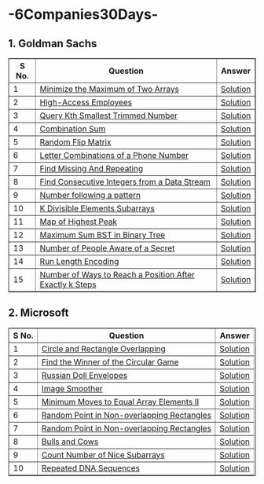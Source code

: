 # -6Companies30Days-

## 1. Goldman Sachs
<table border="1">
    <thead>
        <tr>
            <th>S No.</th>
            <th>Question</th>
            <th>Answer</th>
        </tr>
    </thead>
    <tbody>
        <tr>
            <td>1</td>
            <td><a href="https://leetcode.com/problems/minimize-the-maximum-of-two-arrays/description/">Minimize the Maximum of Two Arrays</a></td>
            <td><a href="https://leetcode.com/problems/minimize-the-maximum-of-two-arrays/solutions/4513004/goldman-sachs-easy-solution/">Solution</a></td>
        </tr>
        <tr>
            <td>2</td>
            <td><a href="https://leetcode.com/problems/high-access-employees/description/">High-Access Employees</a></td>
            <td><a href="https://leetcode.com/problems/high-access-employees/solutions/4513082/goldman-sachs-easy-solution/">Solution</a></td>
        </tr>
      <tr>
            <td>3</td>
            <td><a href="https://leetcode.com/problems/query-kth-smallest-trimmed-number/description/">Query Kth Smallest Trimmed Number</a></td>
            <td><a href="https://leetcode.com/problems/query-kth-smallest-trimmed-number/solutions/4513150/goldman-sachs-easy-solution/">Solution</a></td>
        </tr>
        <tr>
            <td>4</td>
            <td><a href="https://leetcode.com/problems/combination-sum-iii/description/">Combination Sum</a></td>
            <td><a href="https://leetcode.com/problems/combination-sum-iii/solutions/4513253/goldman-sachs-amazon-easy-solution/">Solution</a></td>
        </tr>
        <tr>
            <td>5</td>
            <td><a href="https://leetcode.com/problems/random-flip-matrix/description/">Random Flip Matrix</a></td>
            <td><a href="https://leetcode.com/problems/random-flip-matrix/solutions/4513624/goldman-sachs-easy-solution/">Solution</a></td>
        </tr>
        <tr>
            <td>6</td>
            <td><a href="https://leetcode.com/problems/letter-combinations-of-a-phone-number/description/">Letter Combinations of a Phone Number</a></td>
            <td><a href="https://leetcode.com/problems/letter-combinations-of-a-phone-number/solutions/4513338/goldman-sachs-easy-solution/">Solution</a></td>
        </tr>
        <tr>
            <td>7</td>
            <td><a href="https://www.geeksforgeeks.org/problems/find-missing-and-repeating2512/1">Find Missing And Repeating</a></td>
            <td><a href="https://discuss.geeksforgeeks.org/comment/02365df5-6378-4fda-bbaa-dcc1770921ea/practice">Solution</a></td>
        </tr>
        <tr>
            <td>8</td>
            <td><a href="https://leetcode.com/problems/find-consecutive-integers-from-a-data-stream/">Find Consecutive Integers from a Data Stream</a></td>
            <td><a href="https://leetcode.com/problems/find-consecutive-integers-from-a-data-stream/solutions/4513781/goldman-sachs-easy-solution/">Solution</a></td>
        </tr>
        <tr>
            <td>9</td>
            <td><a href="https://www.geeksforgeeks.org/problems/number-following-a-pattern3126/1">Number following a pattern</a></td>
            <td><a href="https://discuss.geeksforgeeks.org/comment/79baf7ba-80d2-4188-8eae-2378bb0b130d/practice">Solution</a></td>
        </tr>
        <tr>
            <td>10</td>
            <td><a href="https://leetcode.com/problems/k-divisible-elements-subarrays/description/">K Divisible Elements Subarrays</a></td>
            <td><a href="https://leetcode.com/problems/k-divisible-elements-subarrays/solutions/4513890/goldman-sachs-easy-solution/">Solution</a></td>
        </tr>
        <tr>
            <td>11</td>
            <td><a href="https://leetcode.com/problems/map-of-highest-peak/description/">Map of Highest Peak</a></td>
            <td><a href="https://leetcode.com/problems/map-of-highest-peak/solutions/4513922/goldman-sachs-easy-solution/">Solution</a></td>
        </tr>
        <tr>
            <td>12</td>
            <td><a href="https://leetcode.com/problems/maximum-sum-bst-in-binary-tree/description/">Maximum Sum BST in Binary Tree</a></td>
            <td><a href="https://leetcode.com/problems/maximum-sum-bst-in-binary-tree/solutions/4516859/goldman-sachs-easy-solution/">Solution</a></td>
        </tr>
        <tr>
            <td>13</td>
            <td><a href="https://leetcode.com/problems/number-of-people-aware-of-a-secret/description/">Number of People Aware of a Secret</a></td>
            <td><a href="https://leetcode.com/problems/number-of-people-aware-of-a-secret/solutions/4516885/goldman-sachs-easy-solution/">Solution</a></td>
        </tr>
        <tr>
            <td>14</td>
            <td><a href="https://www.geeksforgeeks.org/problems/run-length-encoding/1">Run Length Encoding</a></td>
            <td><a href="https://discuss.geeksforgeeks.org/comment/eb847504-3a9f-4f8d-a38d-5e41a6813533/practice">Solution</a></td>
        </tr>
        <tr>
            <td>15</td>
            <td><a href="https://leetcode.com/problems/number-of-ways-to-reach-a-position-after-exactly-k-steps/description/">Number of Ways to Reach a Position After Exactly k Steps</a></td>
            <td><a href="https://leetcode.com/problems/number-of-ways-to-reach-a-position-after-exactly-k-steps/solutions/4516931/goldman-sachs-easy-solution-beats100/">Solution</a></td>
        </tr>
    </tbody>
</table>

## 2. Microsoft

<table border="1">
    <thead>
        <tr>
            <th>S No.</th>
            <th>Question</th>
            <th>Answer</th>
        </tr>
    </thead>
    <tbody>
        <tr>
            <td>1</td>
            <td><a href="https://leetcode.com/problems/circle-and-rectangle-overlapping/description/">Circle and Rectangle Overlapping</a></td>
            <td><a href="https://leetcode.com/problems/circle-and-rectangle-overlapping/solutions/4518682/microsoft-easy-solution-beats-100/">Solution</a></td>
        </tr>
        <tr>
            <td>2</td>
            <td><a href="https://leetcode.com/problems/find-the-winner-of-the-circular-game/">Find the Winner of the Circular Game</a></td>
            <td><a href="https://leetcode.com/problems/find-the-winner-of-the-circular-game/solutions/4522841/microsoft-easy-solution-beats-100/">Solution</a></td>
        </tr>
      <tr>
            <td>3</td>
            <td><a href="https://leetcode.com/problems/russian-doll-envelopes/description/">Russian Doll Envelopes</a></td>
            <td><a href="https://leetcode.com/problems/russian-doll-envelopes/solutions/4522870/microsoft-easy-solution-beats-93/">Solution</a></td>
        </tr>
        <tr>
            <td>4</td>
            <td><a href="https://leetcode.com/problems/image-smoother/description/">Image Smoother</a></td>
            <td><a href="https://leetcode.com/problems/image-smoother/solutions/4524456/microsoft-easy-solution/">Solution</a></td>
        </tr>
        <tr>
            <td>5</td>
            <td><a href="https://leetcode.com/problems/minimum-moves-to-equal-array-elements-ii/description/">Minimum Moves to Equal Array Elements II</a></td>
            <td><a href="https://leetcode.com/problems/minimum-moves-to-equal-array-elements-ii/solutions/4530829/microsoft-easy-solution/">Solution</a></td>
        </tr>
        <tr>
            <td>6</td>
            <td><a href="https://leetcode.com/problems/random-point-in-non-overlapping-rectangles/description/">Random Point in Non-overlapping Rectangles</a></td>
            <td><a href="https://leetcode.com/problems/random-point-in-non-overlapping-rectangles/solutions/4534483/microsoft-easy-solution-challenge/">Solution</a></td>
        </tr>
       <tr>
            <td>7</td>
            <td><a href="https://leetcode.com/problems/random-point-in-non-overlapping-rectangles/description/">Random Point in Non-overlapping Rectangles</a></td>
            <td><a href="https://leetcode.com/problems/random-point-in-non-overlapping-rectangles/solutions/4534532/microsoft-easy-solution/">Solution</a></td>
        </tr>
         <tr>
            <td>8</td>
            <td><a href="https://leetcode.com/problems/bulls-and-cows/description/">Bulls and Cows</a></td>
            <td><a href="https://leetcode.com/problems/bulls-and-cows/solutions/4536563/microsoft-easy-solution-beats-100/">Solution</a></td>
        </tr>
      <tr>
            <td>9</td>
            <td><a href="https://leetcode.com/problems/count-number-of-nice-subarrays/description/">Count Number of Nice Subarrays</a></td>
            <td><a href="https://leetcode.com/problems/count-number-of-nice-subarrays/solutions/4536604/microsoft-easy-solution/">Solution</a></td>
        </tr>
     <tr>
            <td>10</td>
            <td><a href="https://leetcode.com/problems/repeated-dna-sequences/description/">Repeated DNA Sequences</a></td>
            <td><a href="https://leetcode.com/problems/repeated-dna-sequences/solutions/4536658/microsoft-easy-solution-beats-100/">Solution</a></td>
        </tr>
      <!--      <tr>
            <td>11</td>
            <td><a href=""></a></td>
            <td><a href="">Solution</a></td>
        </tr>
        <tr>
            <td>12</td>
            <td><a href=""></a></td>
            <td><a href="">Solution</a></td>
        </tr>
        <tr>
            <td>13</td>
            <td><a href=""></a></td>
            <td><a href="">Solution</a></td>
        </tr>
        <tr>
            <td>14</td>
            <td><a href=""></a></td>
            <td><a href="">Solution</a></td>
        </tr>
        <tr>
            <td>15</td>
            <td><a href=""></a></td>
            <td><a href="">Solution</a></td>
        </tr> -->
    </tbody>
</table>
